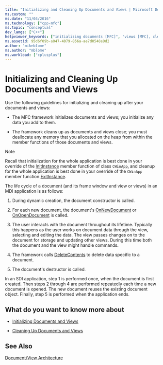 ```yaml
---
title: "Initializing and Cleaning Up Documents and Views | Microsoft Docs"
ms.custom: ""
ms.date: "11/04/2016"
ms.technology: ["cpp-mfc"]
ms.topic: "conceptual"
dev_langs: ["C++"]
helpviewer_keywords: ["initializing documents [MFC]", "views [MFC], cleaning up", "documents [MFC], initializing", "documents [MFC], cleaning up", "views [MFC], initializing", "initializing objects [MFC], document objects", "document objects [MFC], life cycle of", "initializing views [MFC]"]
ms.assetid: 95d6f09b-a047-4079-856a-ae7d0548e9d2
author: "mikeblome"
ms.author: "mblome"
ms.workload: ["cplusplus"]
---
```

# Initializing and Cleaning Up Documents and Views
Use the following guidelines for initializing and cleaning up after your documents and views:  
  
-   The MFC framework initializes documents and views; you initialize any data you add to them.  
  
-   The framework cleans up as documents and views close; you must deallocate any memory that you allocated on the heap from within the member functions of those documents and views.  
  
> [!NOTE]
>  Recall that initialization for the whole application is best done in your override of the [InitInstance](../mfc/reference/cwinapp-class.md#initinstance) member function of class `CWinApp`, and cleanup for the whole application is best done in your override of the `CWinApp` member function [ExitInstance](../mfc/reference/cwinapp-class.md#exitinstance).  
  
 The life cycle of a document (and its frame window and view or views) in an MDI application is as follows:  
  
1.  During dynamic creation, the document constructor is called.  
  
2.  For each new document, the document's [OnNewDocument](../mfc/reference/cdocument-class.md#onnewdocument) or [OnOpenDocument](../mfc/reference/cdocument-class.md#onopendocument) is called.  
  
3.  The user interacts with the document throughout its lifetime. Typically this happens as the user works on document data through the view, selecting and editing the data. The view passes changes on to the document for storage and updating other views. During this time both the document and the view might handle commands.  
  
4.  The framework calls [DeleteContents](../mfc/reference/cdocument-class.md#deletecontents) to delete data specific to a document.  
  
5.  The document's destructor is called.  
  
 In an SDI application, step 1 is performed once, when the document is first created. Then steps 2 through 4 are performed repeatedly each time a new document is opened. The new document reuses the existing document object. Finally, step 5 is performed when the application ends.  
  
## What do you want to know more about  
  
-   [Initializing Documents and Views](../mfc/initializing-documents-and-views.md)  
  
-   [Cleaning Up Documents and Views](../mfc/cleaning-up-documents-and-views.md)  
  
## See Also  
 [Document/View Architecture](../mfc/document-view-architecture.md)

